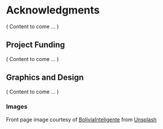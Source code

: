 # Acknowledgments

( Content to come ... )

## Project Funding

( Content to come ... )

## Graphics and Design

( Content to come ... )

### Images

Front page image courtesy
of [BoliviaInteligente](https://unsplash.com/@boliviainteligente?utm_content=creditCopyText&utm_medium=referral&utm_source=unsplash)
from [Unsplash](https://unsplash.com/photos/a-multicolored-abstract-background-with-dots-JwPOwYXY_Ss)
  
